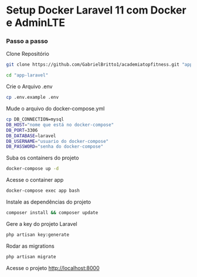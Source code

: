 
# Setup Docker Laravel 11 com Docker e AdminLTE

### Passo a passo
Clone Repositório
```sh
git clone https://github.com/GabrielBritto1/academiatopfitness.git "app-laravel"
```
```sh
cd "app-laravel"
```

Crie o Arquivo .env
```sh
cp .env.example .env
```
Mude o arquivo do docker-compose.yml
```sh
cp DB_CONNECTION=mysql
DB_HOST="nome que está no docker-compose"
DB_PORT=3306
DB_DATABASE=laravel
DB_USERNAME="usuario do docker-compose"
DB_PASSWORD="senha do docker-compose"
```

Suba os containers do projeto
```sh
docker-compose up -d
```

Acesse o container app
```sh
docker-compose exec app bash
```

Instale as dependências do projeto
```sh
composer install && composer update
```

Gere a key do projeto Laravel
```sh
php artisan key:generate
```

Rodar as migrations
```sh
php artisan migrate
```

Acesse o projeto
[http://localhost:8000](http://localhost:8000)
